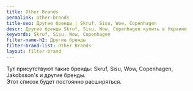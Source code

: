 ```yaml
---
title: Other Brands
permalink: other-brands
title-seo: Другие бренды | Skruf, Sisu, Wow, Copenhagen
descr: Другие бренды Skruf, Sisu, Wow, Copenhagen купить в Украине
keywords: Skruf, Sisu, Wow, Copenhagen
filter-name-h2: Другие бренды
filter-brand-list: Other Brands
layout: filter-brand
---
```


Тут присутствуют такие бренды: Skruf, Sisu, Wow, Copenhagen, Jakobsson's и другие бренды.<br>
Этот список будет постоянно расширяться.